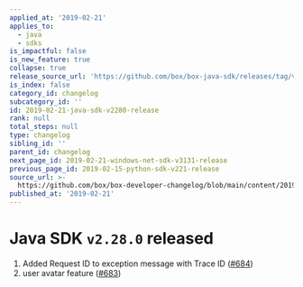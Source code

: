```yaml
---
applied_at: '2019-02-21'
applies_to:
  - java
  - sdks
is_impactful: false
is_new_feature: true
collapse: true
release_source_url: 'https://github.com/box/box-java-sdk/releases/tag/v2.28.0'
is_index: false
category_id: changelog
subcategory_id: ''
id: 2019-02-21-java-sdk-v2280-release
rank: null
total_steps: null
type: changelog
sibling_id: ''
parent_id: changelog
next_page_id: 2019-02-21-windows-net-sdk-v3131-release
previous_page_id: 2019-02-15-python-sdk-v221-release
source_url: >-
  https://github.com/box/box-developer-changelog/blob/main/content/2019/02-21-java-sdk-v2280-release.md
published_at: '2019-02-21'
---
```

# Java SDK `v2.28.0` released

1. Added Request ID to exception message with Trace ID ([#684](https://github.com/box/box-java-sdk/pull/684))
2. user avatar feature ([#683](https://github.com/box/box-java-sdk/pull/683))